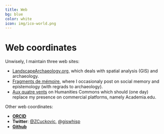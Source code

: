 ```yaml
---
title: Web
bg: blue
color: white 
icon: img/ico-world.png
---
```

# Web coordinates

Unwisely, I maintain three web sites:
- [LandscapeArchaeology.org](https://landscapearchaeology.org), which deals with spatial analysis (GIS) and archaeology.
- [Fragments de mémoire](https://fragments.hypotheses.org), where I occasionaly post on social memory and epistemology (with regrads to archaeology).
- [Aux quatre vents](https://zoran.hcommons.org) on Humanities Commons which should (one day) replace my presence on commercial platforms, namely Academia.edu.


Other web coordinates:
- [**ORCID**](https://orcid.org/0000-0001-7626-4086) 
- **Twitter**: [@ZCuckovic](https://twitter.com/ZCuckovic), [@giswhisp](https://twitter.com/giswhisp)
- [**Github**](https://github.com/zoran-cuckovic)

              

